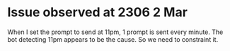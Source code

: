 # Issue observed at 2306 2 Mar

When I set the prompt to send at 11pm, 1 prompt is sent every minute. The bot detecting 11pm appears to be the cause. So we need to constraint it.